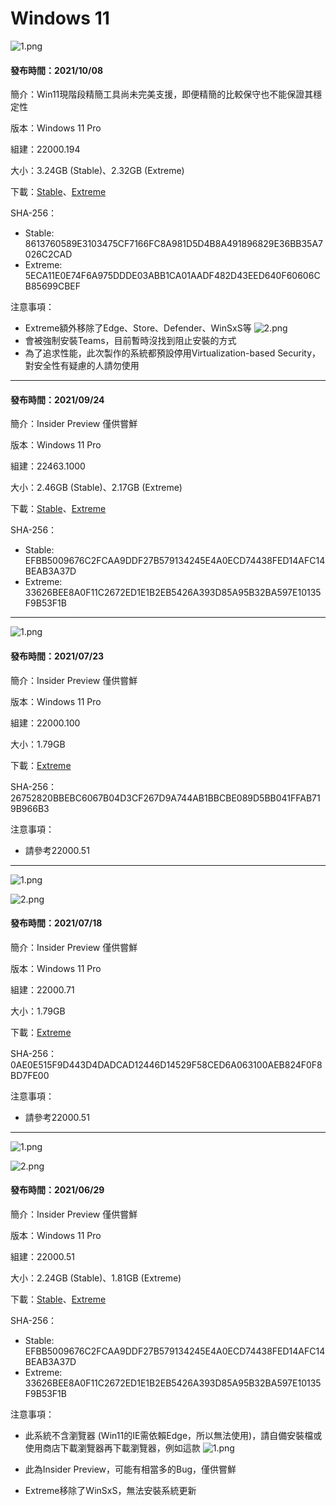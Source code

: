 # Windows 11

![1.png](/preview/Win11_22000.194_211006.png)

#### 發布時間：2021/10/08

簡介：Win11現階段精簡工具尚未完美支援，即便精簡的比較保守也不能保證其穩定性

版本：Windows 11 Pro

組建：22000.194

大小：3.24GB (Stable)、2.32GB (Extreme)

下載：[Stable](https://drive.google.com/uc?export=download&id=1cdSNVDBTySy_K4AJGcBP0WlnLwPuKX8w)、[Extreme](https://drive.google.com/uc?export=download&id=1zG-c7pf4kkS7X1es3WBfpM2ZrenobRdH)

SHA-256：
- Stable: 8613760589E3103475CF7166FC8A981D5D4B8A491896829E36BB35A7026C2CAD
- Extreme: 5ECA11E0E74F6A975DDDE03ABB1CA01AADF482D43EED640F60606CB85699CBEF

注意事項：
- Extreme額外移除了Edge、Store、Defender、WinSxS等
![2.png](/preview/Win11_22000.194_211006-2.png)
- 會被強制安裝Teams，目前暫時沒找到阻止安裝的方式
- 為了追求性能，此次製作的系統都預設停用Virtualization-based Security，對安全性有疑慮的人請勿使用

----

#### 發布時間：2021/09/24

簡介：Insider Preview 僅供嘗鮮

版本：Windows 11 Pro

組建：22463.1000

大小：2.46GB (Stable)、2.17GB (Extreme)

下載：[Stable](https://drive.google.com/uc?export=download&id=1SOV7uRS2Q6bEA_Xvet8pYZ9F5OBkjiSC)、[Extreme](https://drive.google.com/uc?export=download&id=1AxK2omomPMqjRQr1WEZhYtvKxTfWJjZi)

SHA-256：
- Stable: EFBB5009676C2FCAA9DDF27B579134245E4A0ECD74438FED14AFC14BEAB3A37D
- Extreme: 33626BEE8A0F11C2672ED1E1B2EB5426A393D85A95B32BA597E10135F9B53F1B

----

![1.png](/preview/Win11_22000.100_210723.png)

#### 發布時間：2021/07/23

簡介：Insider Preview 僅供嘗鮮

版本：Windows 11 Pro

組建：22000.100

大小：1.79GB

下載：[Extreme](https://github.com/WhatTheBlock/WindowsSimplify/releases/download/v2021.07.18/Win11_22000.100_210723.iso)

SHA-256：26752820BBEBC6067B04D3CF267D9A744AB1BBCBE089D5BB041FFAB719B966B3

注意事項：
- 請參考22000.51

----

![1.png](/preview/Win11_22000.71_210718.png)

![2.png](/preview/Win11_22000.71_210718_2.png)

#### 發布時間：2021/07/18

簡介：Insider Preview 僅供嘗鮮

版本：Windows 11 Pro

組建：22000.71

大小：1.79GB

下載：[Extreme](https://drive.google.com/uc?export=download&id=1g60_Eg1quODm_QWeR9weVoiYxzmLQSTZ)

SHA-256：0AE0E515F9D443D4DADCAD12446D14529F58CED6A063100AEB824F0F8BD7FE00

注意事項：
- 請參考22000.51

----

![1.png](/preview/Win11_22000.51_210629.png)

![2.png](/preview/Win11_22000.51_210629_2.png)

#### 發布時間：2021/06/29

簡介：Insider Preview 僅供嘗鮮

版本：Windows 11 Pro

組建：22000.51

大小：2.24GB (Stable)、1.81GB (Extreme)

下載：[Stable](https://drive.google.com/uc?export=download&id=11SpW-VC2-cyq3xLkAqzX04TCz9aw8qnu)、[Extreme](https://drive.google.com/uc?export=download&id=1Q-FS6PdWh-E3iHDu7WC2Xn_sXBkdSh1a)

SHA-256：
- Stable: EFBB5009676C2FCAA9DDF27B579134245E4A0ECD74438FED14AFC14BEAB3A37D
- Extreme: 33626BEE8A0F11C2672ED1E1B2EB5426A393D85A95B32BA597E10135F9B53F1B

注意事項：
- 此系統不含瀏覽器 (Win11的IE需依賴Edge，所以無法使用)，請自備安裝檔或使用商店下載瀏覽器再下載瀏覽器，例如這款
![1.png](/tutorial/web_browser.png)

- 此為Insider Preview，可能有相當多的Bug，僅供嘗鮮

- Extreme移除了WinSxS，無法安裝系統更新
